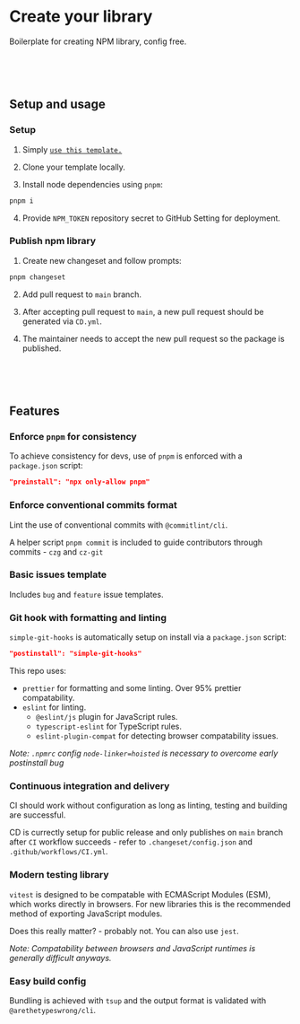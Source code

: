 # Create your library

Boilerplate for creating NPM library, config free.


&nbsp;

&nbsp;

## Setup and usage

### Setup

1. Simply [`use this template.`](https://github.com/new?template_name=npm-library-boilerplate&template_owner=MengLinMaker)

2. Clone your template locally.

3. Install node dependencies using `pnpm`:

```Bash
pnpm i
```

4. Provide `NPM_TOKEN` repository secret to GitHub Setting for deployment.

### Publish npm library

1. Create new changeset and follow prompts:

```Bash
pnpm changeset
```

2. Add pull request to `main` branch.

3. After accepting pull request to `main`, a new pull request should be generated via `CD.yml`.

4. The maintainer needs to accept the new pull request so the package is published.

&nbsp;

&nbsp;

## Features

### Enforce `pnpm` for consistency

To achieve consistency for devs, use of `pnpm` is enforced with a `package.json` script:

```Json
"preinstall": "npx only-allow pnpm"
```

### Enforce conventional commits format

Lint the use of conventional commits with `@commitlint/cli`.

A helper script `pnpm commit` is included to guide contributors through commits - `czg` and `cz-git`

### Basic issues template

Includes `bug` and `feature` issue templates.

### Git hook with formatting and linting

`simple-git-hooks` is automatically setup on install via a `package.json` script:

```Json
"postinstall": "simple-git-hooks"
```

This repo uses:

- `prettier` for formatting and some linting. Over 95% prettier compatability.
- `eslint` for linting.
  - `@eslint/js` plugin for JavaScript rules.
  - `typescript-eslint` for TypeScript rules.
  - `eslint-plugin-compat` for detecting browser compatability issues.

_Note: `.npmrc` config `node-linker=hoisted` is necessary to overcome early postinstall bug_

### Continuous integration and delivery

CI should work without configuration as long as linting, testing and building are successful.

CD is currectly setup for public release and only publishes on `main` branch after `CI` workflow succeeds - refer to `.changeset/config.json` and `.github/workflows/CI.yml`.

### Modern testing library

`vitest` is designed to be compatable with ECMAScript Modules (ESM), which works directly in browsers. For new libraries this is the recommended method of exporting JavaScript modules.

Does this really matter? - probably not. You can also use `jest`.

_Note: Compatability between browsers and JavaScript runtimes is generally difficult anyways._

### Easy build config

Bundling is achieved with `tsup` and the output format is validated with `@arethetypeswrong/cli`.
